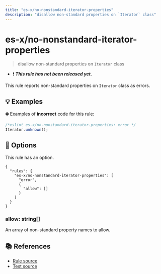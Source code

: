 ```yaml
---
title: "es-x/no-nonstandard-iterator-properties"
description: "disallow non-standard properties on `Iterator` class"
---
```


# es-x/no-nonstandard-iterator-properties
> disallow non-standard properties on `Iterator` class

- ❗ <badge text="This rule has not been released yet." vertical="middle" type="error"> ***This rule has not been released yet.*** </badge>

This rule reports non-standard properties on `Iterator` class as errors.

## 💡 Examples

⛔ Examples of **incorrect** code for this rule:

<eslint-playground type="bad">

```js
/*eslint es-x/no-nonstandard-iterator-properties: error */
Iterator.unknown();
```

</eslint-playground>

## 🔧 Options

This rule has an option.

```jsonc
{
  "rules": {
    "es-x/no-nonstandard-iterator-properties": [
      "error",
      {
        "allow": []
      }
    ]
  }
}
```

### allow: string[]

An array of non-standard property names to allow.

## 📚 References

- [Rule source](https://github.com/eslint-community/eslint-plugin-es-x/blob/master/lib/rules/no-nonstandard-iterator-properties.js)
- [Test source](https://github.com/eslint-community/eslint-plugin-es-x/blob/master/tests/lib/rules/no-nonstandard-iterator-properties.js)
